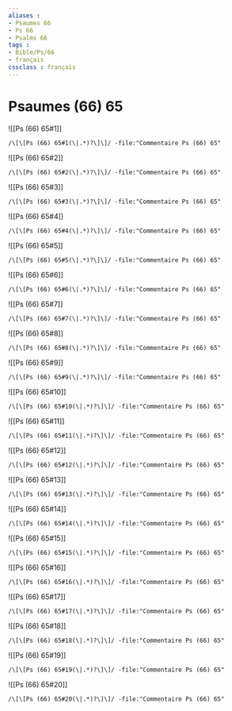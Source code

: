 ```yaml
---
aliases : 
- Psaumes 66
- Ps 66
- Psalms 66
tags : 
- Bible/Ps/66
- français
cssclass : français
---
```


# Psaumes (66) 65

![[Ps (66) 65#1]]

```query
/\[\[Ps (66) 65#1(\|.*)?\]\]/ -file:"Commentaire Ps (66) 65"
```

![[Ps (66) 65#2]]

```query
/\[\[Ps (66) 65#2(\|.*)?\]\]/ -file:"Commentaire Ps (66) 65"
```

![[Ps (66) 65#3]]

```query
/\[\[Ps (66) 65#3(\|.*)?\]\]/ -file:"Commentaire Ps (66) 65"
```

![[Ps (66) 65#4]]

```query
/\[\[Ps (66) 65#4(\|.*)?\]\]/ -file:"Commentaire Ps (66) 65"
```

![[Ps (66) 65#5]]

```query
/\[\[Ps (66) 65#5(\|.*)?\]\]/ -file:"Commentaire Ps (66) 65"
```

![[Ps (66) 65#6]]

```query
/\[\[Ps (66) 65#6(\|.*)?\]\]/ -file:"Commentaire Ps (66) 65"
```

![[Ps (66) 65#7]]

```query
/\[\[Ps (66) 65#7(\|.*)?\]\]/ -file:"Commentaire Ps (66) 65"
```

![[Ps (66) 65#8]]

```query
/\[\[Ps (66) 65#8(\|.*)?\]\]/ -file:"Commentaire Ps (66) 65"
```

![[Ps (66) 65#9]]

```query
/\[\[Ps (66) 65#9(\|.*)?\]\]/ -file:"Commentaire Ps (66) 65"
```

![[Ps (66) 65#10]]

```query
/\[\[Ps (66) 65#10(\|.*)?\]\]/ -file:"Commentaire Ps (66) 65"
```

![[Ps (66) 65#11]]

```query
/\[\[Ps (66) 65#11(\|.*)?\]\]/ -file:"Commentaire Ps (66) 65"
```

![[Ps (66) 65#12]]

```query
/\[\[Ps (66) 65#12(\|.*)?\]\]/ -file:"Commentaire Ps (66) 65"
```

![[Ps (66) 65#13]]

```query
/\[\[Ps (66) 65#13(\|.*)?\]\]/ -file:"Commentaire Ps (66) 65"
```

![[Ps (66) 65#14]]

```query
/\[\[Ps (66) 65#14(\|.*)?\]\]/ -file:"Commentaire Ps (66) 65"
```

![[Ps (66) 65#15]]

```query
/\[\[Ps (66) 65#15(\|.*)?\]\]/ -file:"Commentaire Ps (66) 65"
```

![[Ps (66) 65#16]]

```query
/\[\[Ps (66) 65#16(\|.*)?\]\]/ -file:"Commentaire Ps (66) 65"
```

![[Ps (66) 65#17]]

```query
/\[\[Ps (66) 65#17(\|.*)?\]\]/ -file:"Commentaire Ps (66) 65"
```

![[Ps (66) 65#18]]

```query
/\[\[Ps (66) 65#18(\|.*)?\]\]/ -file:"Commentaire Ps (66) 65"
```

![[Ps (66) 65#19]]

```query
/\[\[Ps (66) 65#19(\|.*)?\]\]/ -file:"Commentaire Ps (66) 65"
```

![[Ps (66) 65#20]]

```query
/\[\[Ps (66) 65#20(\|.*)?\]\]/ -file:"Commentaire Ps (66) 65"
```

